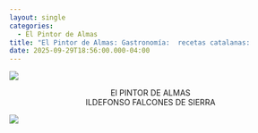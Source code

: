 ```yaml
---
layout: single
categories:
  - El Pintor de Almas
title: "El Pintor de Almas: Gastronomía:  recetas catalanas:           "
date: 2025-09-29T18:56:00.000-04:00
---
```

![](/assets/img/gastronomía-1-.png)

<center>El PINTOR DE ALMAS</center> 
<center>ILDEFONSO FALCONES DE SIERRA</center>

[](https://www.barcelona-life.com/barcelona/modernisme)

![](/assets/img/gastronomía2.png)

[](https://www.barcelona-life.com/barcelona/modernisme)[](https://www.viajarabarcelona.org/el-modernismo-en-barcelona/ruta-modernista-por-barcelona/)
